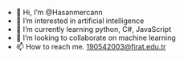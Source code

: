 - 👋 Hi, I’m @Hasanmercann
- 👀 I’m interested in artificial intelligence
- 🌱 I’m currently learning python, C#, JavaScript 
- 💞️ I’m looking to collaborate on machine learning
- 📫 How to reach me. 190542003@firat.edu.tr
